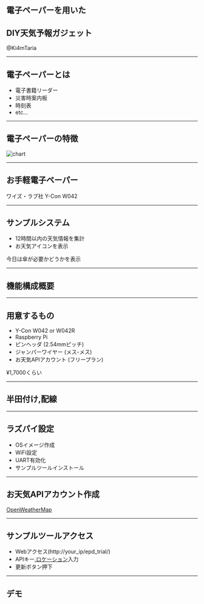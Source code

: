 ## 電子ペーパーを用いた
## DIY天気予報ガジェット 
@Ki4mTaria

---

## 電子ペーパーとは
- 電子書籍リーダー
- 災害時案内板
- 時刻表
- etc...

---

## 電子ペーパーの特徴
![chart](https://simpart.github.io/epd-trial/img/epdchart.png)

---

## お手軽電子ペーパー
ワイズ・ラブ社 Y-Con W042

---

## サンプルシステム
- 12時間以内の天気情報を集計
- お天気アイコンを表示

今日は傘が必要かどうかを表示

---

## 機能構成概要


---

## 用意するもの
- Y-Con W042 or W042R
- Raspberry Pi
- ピンヘッダ (2.54mmピッチ)
- ジャンパーワイヤー (メス-メス)
- お天気APIアカウント (フリープラン)

¥1,7000くらい

---

## 半田付け,配線

---

## ラズパイ設定
- OSイメージ作成
- WiFi設定
- UART有効化
- サンプルツールインストール

---

## お天気APIアカウント作成
[OpenWeatherMap](https://openweathermap.org/)

---

## サンプルツールアクセス
- Webアクセス(http://your_ip/epd_trial/)
- APIキー,[ロケーション](https://openweathermap.org/weathermap?basemap=map&cities=true&layer=temperature&lat=35.6662&lon=139.3726&zoom=7)入力
- 更新ボタン押下

---

## デモ




